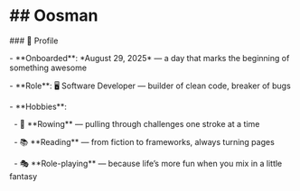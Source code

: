 # \## Oosman



\### 🚀 Profile  

\- \*\*Onboarded\*\*: \*August 29, 2025\* — a day that marks the beginning of something awesome  

\- \*\*Role\*\*: 🖥️ Software Developer — builder of clean code, breaker of bugs  

\- \*\*Hobbies\*\*:  

&nbsp; - 🚣 \*\*Rowing\*\* — pulling through challenges one stroke at a time  

&nbsp; - 📚 \*\*Reading\*\* — from fiction to frameworks, always turning pages  

&nbsp; - 🎭 \*\*Role-playing\*\* — because life’s more fun when you mix in a little fantasy



